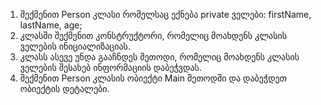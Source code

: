 ﻿1. შექმენით Person კლასი რომელსაც ექნება private ველები: firstName, lastName, age;
2. კლასში შექმენით კონსტრუქტორი, რომელიც მოახდენს კლასის ველების
ინიციალიზაციას.
3. კლასს ასევე უნდა გააჩნდეს მეთოდი, რომელიც მოახდენს კლასის ველების შესახებ
ინფორმაციის დაბეჭვდას.
4. შექმენით Person კლასის ობიექტი Main მეთოდში და დაბეჭდეთ ობიექტის
დეტალები.